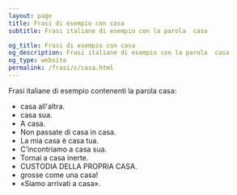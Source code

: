 ```yaml
---
layout: page
title: Frasi di esempio con casa 
subtitle: Frasi italiane di esempio con la parola  casa

og_title: Frasi di esempio con casa 
og_description: Frasi italiane di esempio con la parola  casa
og_type: website
permalink: /frasi/c/casa.html
---
```


Frasi italiane di esempio contenenti la parola casa:


- casa all'altra.
- casa sua.
- A casa.
- Non passate di casa in casa.
- La mia casa è casa tua.
- C’incontriamo a casa sua.
- Tornai a casa inerte.
- CUSTODIA DELLA PROPRIA CASA.
- grosse come una casa!
- «Siamo arrivati a casa».
